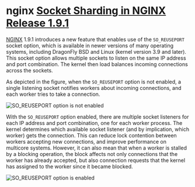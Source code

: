 # nginx [Socket Sharding in NGINX Release 1.9.1](https://www.nginx.com/blog/socket-sharding-nginx-release-1-9-1/)

[NGINX](https://nginx.org/en) 1.9.1 introduces a new feature that enables use of the `SO_REUSEPORT` socket option, which is available in newer versions of many operating systems, including DragonFly BSD and Linux (kernel version 3.9 and later). This socket option allows multiple sockets to listen on the same IP address and port combination. The kernel then load balances incoming connections across the sockets.

As depicted in the figure, when the `SO_REUSEPORT` option is not enabled, a single listening socket notifies workers about incoming connections, and each worker tries to take a connection.

![SO_REUSEPORT option is not enabled](https://cdn.wp.nginx.com/wp-content/uploads/2015/05/Slack-for-iOS-Upload-1-e1432652484191.png)

With the `SO_REUSEPORT` option enabled, there are multiple socket listeners for each IP address and port combination, one for each worker process. The kernel determines which available socket listener (and by implication, which worker) gets the connection. This can reduce lock contention between workers accepting new connections, and improve performance on multicore systems. However, it can also mean that when a worker is stalled by a blocking operation, the block affects not only connections that the worker has already accepted, but also connection requests that the kernel has assigned to the worker since it became blocked.

![SO_REUSEPORT option is enabled](https://cdn.wp.nginx.com/wp-content/uploads/2015/05/Slack-for-iOS-Upload-e1432652376641.png)